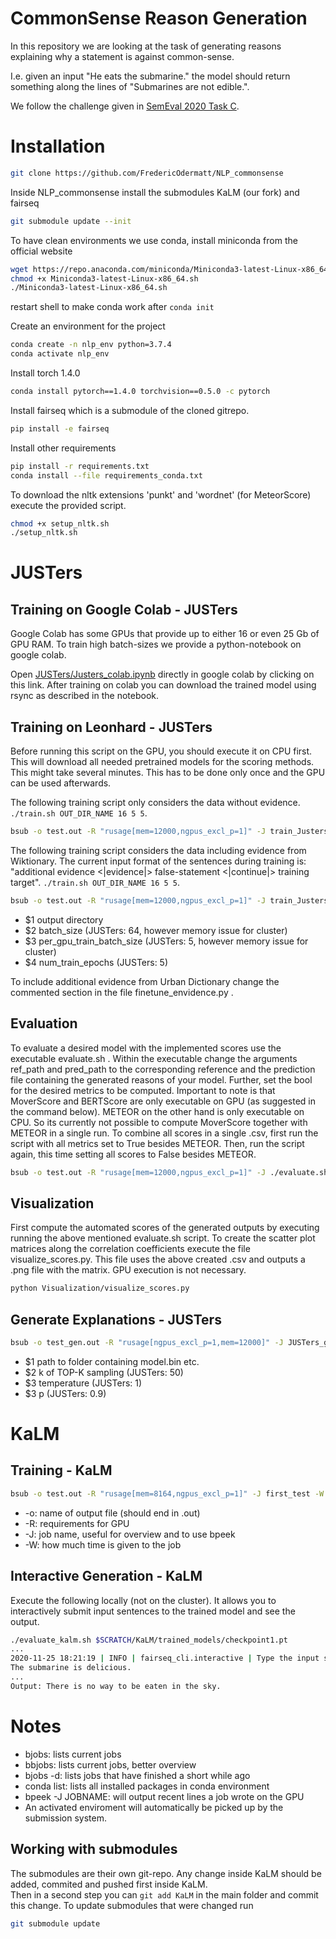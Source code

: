 # CommonSense Reason Generation

In this repository we are looking at the task of generating reasons explaining why a statement is against common-sense.

I.e. given an input "He eats the submarine." the model should return something along the lines of "Submarines are not edible.".

We follow the challenge given in [SemEval 2020 Task C](https://competitions.codalab.org/competitions/21080#learn_the_details).


# Installation

```bash
git clone https://github.com/FredericOdermatt/NLP_commonsense
```

Inside NLP_commonsense install the submodules KaLM (our fork) and fairseq
```bash
git submodule update --init
```

To have clean environments we use conda, install miniconda from the official website
```bash
wget https://repo.anaconda.com/miniconda/Miniconda3-latest-Linux-x86_64.sh
chmod +x Miniconda3-latest-Linux-x86_64.sh
./Miniconda3-latest-Linux-x86_64.sh
```

restart shell to make conda work after  `conda init`

Create an environment for the project
```bash
conda create -n nlp_env python=3.7.4
conda activate nlp_env
```
Install torch 1.4.0
```bash
conda install pytorch==1.4.0 torchvision==0.5.0 -c pytorch
```
Install fairseq which is a submodule of the cloned gitrepo.
```bash
pip install -e fairseq
```

Install other requirements
```bash
pip install -r requirements.txt
conda install --file requirements_conda.txt
```


To download the nltk extensions 'punkt' and 'wordnet' (for MeteorScore) execute the provided script.
```bash
chmod +x setup_nltk.sh
./setup_nltk.sh
```

# JUSTers

## Training on Google Colab - JUSTers

Google Colab has some GPUs that provide up to either 16 or even 25 Gb of GPU RAM. To train high batch-sizes we provide a python-notebook on google colab.

Open [JUSTers/Justers_colab.ipynb](https://colab.research.google.com/github/FredericOdermatt/NLP_commonsense/blob/master/JUSTers/Justers_colab.ipynb) directly in google colab by clicking on this link. After training on colab you can download the trained model using rsync as described in the notebook.

## Training on Leonhard - JUSTers

Before running this script on the GPU, you should execute it on CPU first. This will download all needed pretrained models for the scoring methods. This might take several minutes. This has to be done only once and the GPU can be used afterwards. 

The following training script only considers the data without evidence.
`./train.sh OUT_DIR_NAME 16 5 5`.
```bash
bsub -o test.out -R "rusage[mem=12000,ngpus_excl_p=1]" -J train_Justers -W 4:00 ./train.sh ${SCRATCH}/JUSTers/first_try 16 5 5
```

The following training script considers the data including evidence from Wiktionary. The current input format of the sentences during training is: "additional evidence <|evidence|> false-statement <|continue|> training target".
`./train.sh OUT_DIR_NAME 16 5 5`.
```bash
bsub -o test.out -R "rusage[mem=12000,ngpus_excl_p=1]" -J train_Justers -W 4:00 ./train_with_evidence.sh ${SCRATCH}/JUSTers/first_try 16 5 5
```

* $1 output directory
* $2 batch_size (JUSTers: 64, however memory issue for cluster) 
* $3 per_gpu_train_batch_size (JUSTers: 5, however memory issue for cluster)
* $4 num_train_epochs (JUSTers: 5)

To include additional evidence from Urban Dictionary change the commented section in the file finetune_envidence.py .

## Evaluation

To evaluate a desired model with the implemented scores use the executable evaluate.sh .
Within the executable change the arguments ref_path and pred_path to the corresponding reference and the prediction file containing the generated reasons of your model.
Further, set the bool for the desired metrics to be computed. Important to note is that MoverScore and BERTScore are only executable on GPU (as suggested in the command below). METEOR on the other hand is only executable on CPU. So its currently not possible to compute MoverScore together with METEOR in a single run. To combine all scores in a single .csv, first run the script with all metrics set to True besides METEOR. Then, run the script again, this time setting all scores to False besides METEOR.
```bash
bsub -o test.out -R "rusage[mem=12000,ngpus_excl_p=1]" -J ./evaluate.sh -W 4:00 ./evaluate.sh
```

## Visualization

First compute the automated scores of the generated outputs by executing running the above mentioned evaluate.sh script.
To create the scatter plot matrices along the correlation coefficients execute the file visualize_scores.py. This file uses the above created .csv and outputs a .png file with the matrix. GPU execution is not necessary.
```bash
python Visualization/visualize_scores.py
```

## Generate Explanations - JUSTers

```bash
bsub -o test_gen.out -R "rusage[ngpus_excl_p=1,mem=12000]" -J JUSTers_generate -W 4:00 ./generate.sh PATH_TO_MODEL_FOLDER 5 1 0.9
```
* $1 path to folder containing model.bin etc.
* $2 k of TOP-K sampling (JUSTers: 50)
* $3 temperature (JUSTers: 1) 
* $3 p (JUSTers: 0.9)

# KaLM

## Training - KaLM
```bash
bsub -o test.out -R "rusage[mem=8164,ngpus_excl_p=1]" -J first_test -W 4:00 <<< "NLP_commonsense/train_kalm.sh"
```

* -o: name of output file (should end in .out)
* -R: requirements for GPU
* -J: job name, useful for overview and to use bpeek
* -W: how much time is given to the job

## Interactive Generation - KaLM

Execute the following locally (not on the cluster). It allows you to interactively submit input sentences to the trained model and see the output.
```bash
./evaluate_kalm.sh $SCRATCH/KaLM/trained_models/checkpoint1.pt
...
2020-11-25 18:21:19 | INFO | fairseq_cli.interactive | Type the input sentence and press return:
The submarine is delicious.
...
Output: There is no way to be eaten in the sky.
```

# Notes

* bjobs: lists current jobs
* bbjobs: lists current jobs, better overview
* bjobs -d: lists jobs that have finished a short while ago
* conda list: lists all installed packages in conda environment
* bpeek -J JOBNAME: will output recent lines a job wrote on the GPU
* An activated enviroment will automatically be picked up by the submission system.


## Working with submodules

The submodules are their own git-repo. Any change inside KaLM should be added, commited and pushed first inside KaLM. \
Then in a second step you can `git add KaLM` in the main folder and commit this change. To update submodules that were changed run
```bash
git submodule update
```
